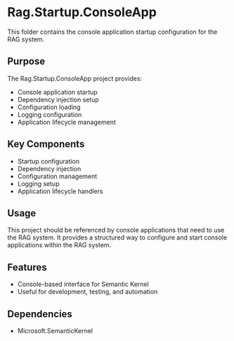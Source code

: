 # Rag.Startup.ConsoleApp

This folder contains the console application startup configuration for the RAG system.

## Purpose

The Rag.Startup.ConsoleApp project provides:
- Console application startup
- Dependency injection setup
- Configuration loading
- Logging configuration
- Application lifecycle management

## Key Components

- Startup configuration
- Dependency injection
- Configuration management
- Logging setup
- Application lifecycle handlers

## Usage

This project should be referenced by console applications that need to use the RAG system. It provides a structured way to configure and start console applications within the RAG system.

## Features

- Console-based interface for Semantic Kernel
- Useful for development, testing, and automation

## Dependencies

- Microsoft.SemanticKernel 